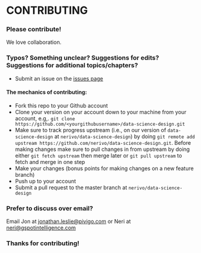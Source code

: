 # CONTRIBUTING #

### Please contribute!

We love collaboration.

### Typos? Something unclear? Suggestions for edits? Suggestions for additional topics/chapters?

* Submit an issue on the [issues page](https://github.com/nerivo/data-science-design/issues)


#### The mechanics of contributing:

* Fork this repo to your Github account
* Clone your version on your account down to your machine from your account, e.g,. `git clone https://github.com/<yourgithubusername>/data-science-design.git`
* Make sure to track progress upstream (i.e., on our version of `data-science-design` at `nerivo/data-science-design`) by doing `git remote add upstream https://github.com/nerivo/data-science-design.git`. Before making changes make sure to pull changes in from upstream by doing either `git fetch upstream` then merge later or `git pull upstream` to fetch and merge in one step
* Make your changes (bonus points for making changes on a new feature branch)
* Push up to your account
* Submit a pull request to the master branch at `nerivo/data-science-design`

### Prefer to discuss over email?
Email Jon at jonathan.leslie@pivigo.com or Neri at neri@gspotintelligence.com

### Thanks for contributing!
